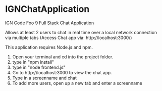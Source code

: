 # IGNChatApplication
IGN Code Foo 9 Full Stack Chat Application

Allows at least 2 users to chat in real time over a local network connection via multiple tabs (Access Chat app via: http://localhost:3000/)

This application requires Node.js and npm.

1. Open your terminal and cd into the project folder.
2. type in "npm install"
3. type in "node frontend.js"
4. Go to http://localhost:3000 to view the chat app.
5. Type in a screenname and chat
6. To add more users, open up a new tab and enter a screenname




